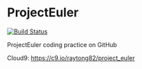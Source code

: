 ProjectEuler
============

[![Build Status](https://travis-ci.org/raytong82/ProjectEuler.svg?branch=master)](https://travis-ci.org/raytong82/ProjectEuler)

ProjectEuler coding practice on GitHub

Cloud9: https://c9.io/raytong82/project_euler
